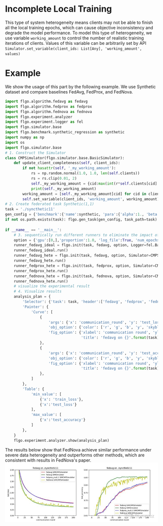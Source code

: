 # Incomplete Local Training
This type of system heterogeneity means clients may not be able to finish all the local training epochs, which can cause objective inconsistency and degrade the model performance.
To model this type of heterogeneity, we use variable `working_amount` to control the number of realistic training iterations of clients.
Values of this variable can be arbitrarily set by API `Simulator.set_variable(client_ids: List[Any], 'working_amount', values)`

# Example
We show the usage of this part by the following example. We use Synthetic dataset and compare baselines FedAvg, FedProx, and FedNova.
```python
import flgo.algorithm.fedavg as fedavg
import flgo.algorithm.fedprox as fedprox
import flgo.algorithm.fednova as fednova
import flgo.experiment.analyzer
import flgo.experiment.logger as fel
import flgo.simulator.base
import flgo.benchmark.synthetic_regression as synthetic
import numpy as np
import os
import flgo.simulator.base
# 1. Construct the Simulator
class CMPSimulator(flgo.simulator.base.BasicSimulator):
    def update_client_completeness(self, client_ids):
        if not hasattr(self, '_my_working_amount'):
            rs = np.random.normal(1.0, 1.0, len(self.clients))
            rs = rs.clip(0.01, 2)
            self._my_working_amount = {cid:max(int(r*self.clients[cid].num_steps),1) for  cid,r in zip(self.clients, rs)}
            print(self._my_working_amount)
        working_amount = [self._my_working_amount[cid] for cid in client_ids]
        self.set_variable(client_ids, 'working_amount', working_amount)
# 2. Create federated task Synthetic(1,1)
task = './syncthetic11'
gen_config = {'benchmark':{'name':synthetic, 'para':{'alpha':1., 'beta':1., 'num_clients':30}}}
if not os.path.exists(task): flgo.gen_task(gen_config, task_path=task)

if __name__ == '__main__':
    # 3. sequentically run different runners to eliminate the impact of randomness
    option = {'gpu':[0,],'proportion':1.0, 'log_file':True, 'num_epochs':5, 'learning_rate':0.02, 'batch_size':20, 'num_rounds':200, 'sample':'full', 'aggregate':'uniform'}
    runner_fedavg_ideal = flgo.init(task, fedavg, option, Logger=fel.BasicLogger)
    runner_fedavg_ideal.run()
    runner_fedavg_hete = flgo.init(task, fedavg, option, Simulator=CMPSimulator, Logger=fel.BasicLogger)
    runner_fedavg_hete.run()
    runner_fedprox_hete = flgo.init(task, fedprox, option, Simulator=CMPSimulator, Logger=fel.BasicLogger)
    runner_fedprox_hete.run()
    runner_fednova_hete = flgo.init(task, fednova, option, Simulator=CMPSimulator, Logger=fel.BasicLogger)
    runner_fednova_hete.run()
    # visualize the experimental result
    # 4. Visualize results
    analysis_plan = {
        'Selector': {'task': task, 'header':['fedavg', 'fedprox', 'fednova'], 'legend_with':['SIM'] },
        'Painter': {
            'Curve': [
                {
                    'args': {'x': 'communication_round', 'y': 'test_loss'},
                    'obj_option': {'color': ['r', 'g', 'b', 'y', 'skyblue']},
                    'fig_option': {'xlabel': 'communication round', 'ylabel': 'test_loss',
                                   'title': 'fedavg on {}'.format(task), 'ylim':[0,2]}
                },
                {
                    'args': {'x': 'communication_round', 'y': 'test_accuracy'},
                    'obj_option': {'color': ['r', 'g', 'b', 'y', 'skyblue']},
                    'fig_option': {'xlabel': 'communication round', 'ylabel': 'test_accuracy',
                                   'title': 'fedavg on {}'.format(task), 'ylim':[0.6,0.9]}
                },
            ]
        },
        'Table': {
            'min_value': [
                {'x': 'train_loss'},
                {'x':'test_loss'}
            ],
            'max_value': [
                {'x':'test_accuracy'}
            ]
        },
    }
    flgo.experiment.analyzer.show(analysis_plan)
```
The results below show that FedNova achieve similar performance under severe data heterogeneity and outperforms other methods, which are consistent with results in FedNova's paper.
![fig_com](https://raw.githubusercontent.com/WwZzz/myfigs/master/fl_com.jpg)